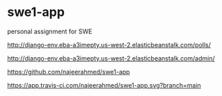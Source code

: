 # swe1-app
 personal assignment for SWE

 http://django-env.eba-a3imepty.us-west-2.elasticbeanstalk.com/polls/

 http://django-env.eba-a3imepty.us-west-2.elasticbeanstalk.com/admin/

 https://github.com/najeerahmed/swe1-app


https://app.travis-ci.com/najeerahmed/swe1-app.svg?branch=main